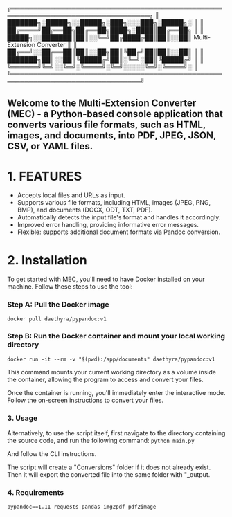 ╔══════════════════════════════════════════════════════════════════════════════════╗
║ ███████╗░█████╗░░█████╗░███╗░░░███╗░█████╗░                                    ║
║ ██╔════╝██╔══██╗██╔══██╗████╗░████║██╔══██╗                                    ║
║ █████╗░░███████║██║░░╚═╝██╔████╔██║██║░░██║    Multi-Extension Converter      ║
║ ██╔══╝░░██╔══██║██║░░██╗██║╚██╔╝██║██║░░██║                                    ║
║ ███████╗██║░░██║╚█████╔╝██║░╚═╝░██║╚█████╔╝                                    ║
║ ╚══════╝╚═╝░░╚═╝░╚════╝░╚═╝░░░░░╚═╝░╚════╝░                                    ║
╚════════════════════════════════════════════════════════════════════════════════╝

## Welcome to the Multi-Extension Converter (MEC) - a Python-based console application that converts various file formats, such as HTML, images, and documents, into PDF, JPEG, JSON, CSV, or YAML files.

# 1. FEATURES
- Accepts local files and URLs as input.
- Supports various file formats, including HTML, images (JPEG, PNG, BMP), and documents (DOCX, ODT, TXT, PDF).
- Automatically detects the input file's format and handles it accordingly.
- Improved error handling, providing informative error messages.
- Flexible: supports additional document formats via Pandoc conversion.

# 2. Installation
To get started with MEC, you'll need to have Docker installed on your machine. Follow these steps to use the tool:

### Step A: Pull the Docker image
`docker pull daethyra/pypandoc:v1`

### Step B: Run the Docker container and mount your local working directory
`docker run -it --rm -v "$(pwd):/app/documents" daethyra/pypandoc:v1`

This command mounts your current working directory as a volume inside the container, allowing the program to access and convert your files.

Once the container is running, you'll immediately enter the interactive mode. Follow the on-screen instructions to convert your files.

### 3. Usage
Alternatively, to use the script itself, first navigate to the directory containing the source code, and run the following command:
`python main.py`

And follow the CLI instructions.

The script will create a "Conversions" folder if it does not already exist. Then it will export the converted file into the same folder with "_output.

### 4. Requirements
`pypandoc==1.11
requests
pandas
img2pdf
pdf2image`
